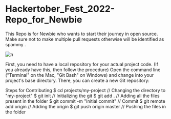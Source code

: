 # Hackertober_Fest_2022-Repo_for_Newbie
This Repo is for Newbie who wants to start their journey in open source. Make sure not to make multiple pull requests otherwise will be identified as spammy .




<!--    ![th](https://user-images.githubusercontent.com/88089351/193316171-dfc68fe6-c330-4338-9233-4e4da6519684.jpg) -->
![n](https://user-images.githubusercontent.com/88089351/193316441-9341270d-3144-4869-9f56-e903faf102ed.jpg)

First, you need to have a local repository for your actual project code. (If you already have this, then follow the procedure)
Open the command line ("Terminal" on the Mac, "Git Bash" on Windows) and change into your project's base directory. There, you can create a new Git repository:

Steps for Contributing
$ cd projects/my-project  // Changing the directory to "my-project"
$ git init                // Initializing the git 
$ git add .               // Adding all the files present in the folder
$ git commit -m "Initial commit"  // Commit
$ git remote add origin <remote repository URL> // Adding the origin
$ git push origin master       // Pushing the files in the folder
